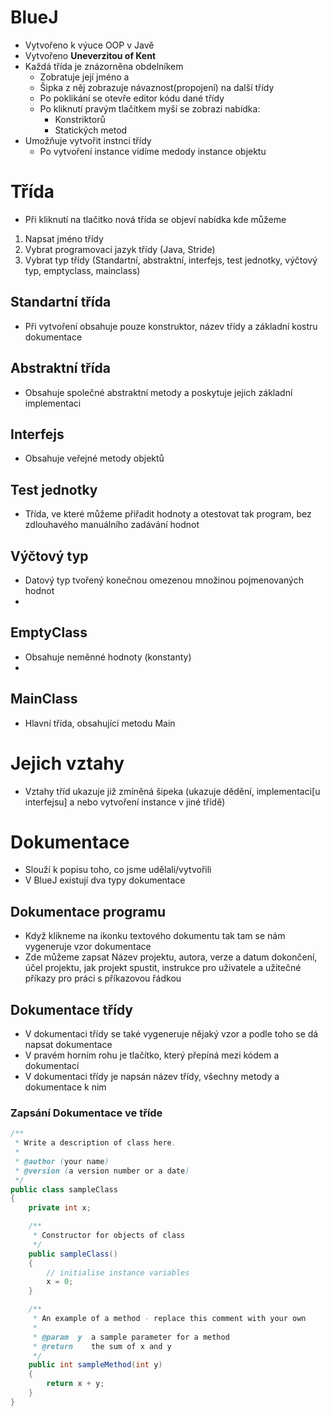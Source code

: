 # BlueJ
* Vytvořeno k výuce OOP v Javě
* Vytvořeno **Uneverzitou of Kent**
* Každá třída je znázorněna obdelníkem
  * Zobratuje její jméno a
  * Šipka z něj zobrazuje návaznost(propojení) na další třídy
  * Po poklikání se otevře editor kódu dané třídy
  * Po kliknutí pravým tlačítkem myší se zobrazí nabídka:
    * Konstriktorů
    * Statických metod
 * Umožňuje vytvořit instnci třídy
    * Po vytvoření instance vidíme medody instance objektu

# Třída
* Při kliknutí na tlačitko nová třída se objeví nabídka kde můžeme
 1. Napsat jméno třídy
 2. Vybrat programovací jazyk třídy (Java, Stride)
 3. Vybrat typ třídy (Standartní, abstraktní, interfejs, test jednotky, výčtový typ, emptyclass, mainclass)

## Standartní třída
* Při vytvoření obsahuje pouze konstruktor, název třídy a základní kostru dokumentace

## Abstraktní třída
* Obsahuje společné abstraktní metody a poskytuje jejich základní implementaci

## Interfejs
* Obsahuje veřejné metody objektů

## Test jednotky
* Třída, ve které můžeme přiřadit hodnoty a otestovat tak program, bez zdlouhavého manuálního zadávání hodnot 

## Výčtový typ
* Datový typ tvořený konečnou omezenou množinou pojmenovaných hodnot
* 
## EmptyClass
* Obsahuje neměnné hodnoty (konstanty)
* 
## MainClass
* Hlavní třída, obsahující metodu Main

# Jejich vztahy
* Vztahy tříd ukazuje již zmíněná šipeka (ukazuje dědění, implementaci[u interfejsu] a nebo vytvoření instance v jiné třídě)

# Dokumentace
* Slouží k popisu toho, co jsme udělali/vytvořili
* V BlueJ existují dva typy dokumentace

## Dokumentace programu
* Když klikneme na ikonku textového dokumentu tak tam se nám vygeneruje vzor dokumentace
* Zde můžeme zapsat Název projektu, autora, verze a datum dokončení, účel projektu, jak projekt spustit, instrukce pro uživatele a užitečné příkazy pro práci s příkazovou řádkou

## Dokumentace třídy
* V dokumentaci třídy se také vygeneruje nějaký vzor a podle toho se dá napsat dokumentace
* V pravém horním rohu je tlačítko, který přepíná mezi kódem a dokumentací
* V dokumentaci třídy je napsán název třídy, všechny metody a dokumentace k nim

### Zapsání Dokumentace ve tříde
```java
/**
 * Write a description of class here.
 *
 * @author (your name)
 * @version (a version number or a date)
 */
public class sampleClass
{
    private int x;

    /**
     * Constructor for objects of class
     */
    public sampleClass()
    {
        // initialise instance variables
        x = 0;
    }

    /**
     * An example of a method - replace this comment with your own
     *
     * @param  y  a sample parameter for a method
     * @return    the sum of x and y
     */
    public int sampleMethod(int y)
    {
        return x + y;
    }
}
```
